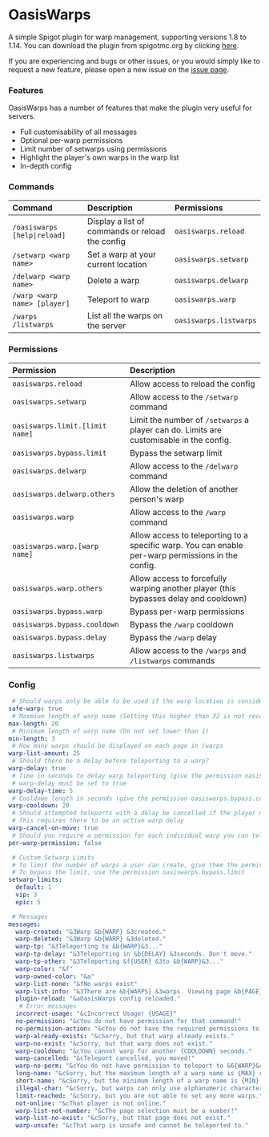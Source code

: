 # OasisWarps
A simple Spigot plugin for warp management, supporting versions 1.8 to 1.14. You can download the plugin from spigotmc.org by clicking [here](https://www.spigotmc.org/resources/oasiswarps-1-8-1-14.71587/).

If you are experiencing and bugs or other issues, or you would simply like to request a new feature, please open a new issue on the [issue page](https://github.com/InfinityMage/OasisWarps/issues).

### Features
OasisWarps has a number of features that make the plugin very useful for servers.

- Full customisability of all messages
- Optional per-warp permissions
- Limit number of setwarps using permissions
- Highlight the player's own warps in the warp list
- In-depth config

### Commands

| Command | Description | Permissions |
|:---|:---|:---|
| `/oasiswarps [help\|reload]` | Display a list of commands or reload the config | `oasiswarps.reload`
| `/setwarp <warp name>` | Set a warp at your current location | `oasiswarps.setwarp`
| `/delwarp <warp name>` | Delete a warp | `oasiswarps.delwarp`
| `/warp <warp name> [player]` | Teleport to warp | `oasiswarps.warp`
| `/warps` `/listwarps` | List all the warps on the server | `oasiswarps.listwarps`

### Permissions

| Permission | Description | 
|:---|:---|
| `oasiswarps.reload` | Allow access to reload the config
| `oasiswarps.setwarp` | Allow access to the `/setwarp` command
| `oasiswarps.limit.[limit name]` | Limit the number of `/setwarps` a player can do. Limits are customisable in the config.
| `oasiswarps.bypass.limit` | Bypass the setwarp limit
| `oasiswarps.delwarp` | Allow access to the `/delwarp` command
| `oasiswarps.delwarp.others` | Allow the deletion of another person's warp
| `oasiswarps.warp` | Allow access to the `/warp` command
| `oasiswarps.warp.[warp name]` | Allow access to teleporting to a specific warp. You can enable per-warp permissions in the config.
| `oasiswarps.warp.others` | Allow access to forcefully warping another player (this bypasses delay and cooldown)
| `oasiswarps.bypass.warp` | Bypass per-warp permissions
| `oasiswarps.bypass.cooldown` | Bypass the `/warp` cooldown
| `oasiswarps.bypass.delay` | Bypass the `/warp` delay
| `oasiswarps.listwarps` | Allow access to the `/warps` and `/listwarps` commands

### Config
```yaml
 # Should warps only be able to be used if the warp location is considered safe (air, no lava etc)?
safe-warp: true
 # Maxmium length of warp name (Setting this higher than 32 is not recommended)
max-length: 20
 # Minimum length of warp name (Do not set lower than 1)
min-length: 3
 # How many warps should be displayed on each page in /warps
warp-list-amount: 25
 # Should there be a delay before teleporting to a warp?
warp-delay: true
 # Time in seconds to delay warp teleporting (give the permission oasiswarps.bypass.delay to bypass)
 # warp-delay must be set to true
warp-delay-time: 5
 # Cooldown length in seconds (give the permission oasiswarps.bypass.cooldown to bypass)
warp-cooldown: 20
 # Should attempted teleports with a delay be cancelled if the player moves?
 # This requires there to be an active warp delay
warp-cancel-on-move: true
 # Should you require a permission for each individual warp you can teleport to? (give the permission oasiswarps.warp.[warp name], or oasiswarps.bypass.restrict to bypass)
per-warp-permission: false

 # Custom Setwarp Limits
 # To limit the number of warps a user can create, give them the permission oasiswarps.limit.[name]
 # To bypass the limit, use the permission oasiswarps.bypass.limit
setwarp-limits:
  default: 1
  vip: 3
  epic: 5

 # Messages
messages:
  warp-created: "&3Warp &b{WARP} &3created."
  warp-deleted: "&3Warp &b{WARP} &3deleted."
  warp-tp: "&3Teleporting to &b{WARP}&3..."
  warp-tp-delay: "&3Teleporting in &b{DELAY} &3seconds. Don't move."
  warp-tp-other: "&3Teleporting &f{USER} &3to &b{WARP}&3..."
  warp-color: "&f"
  warp-owned-color: "&a"
  warp-list-none: "&fNo warps exist"
  warp-list-info: "&3There are &b{WARPS} &3warps. Viewing page &b{PAGE} &3of &b{MAX_PAGE}&3."
  plugin-reload: "&aOasisWarps config reloaded."
   # Error messages
  incorrect-usage: "&cIncorrect Usage! {USAGE}"
  no-permission: "&cYou do not have permission for that command!"
  no-permission-action: "&cYou do not have the required permissions to {ACTION}!"
  warp-already-exists: "&cSorry, but that warp already exists."
  warp-no-exist: "&cSorry, but that warp does not exist."
  warp-cooldown: "&cYou cannot warp for another {COOLDOWN} seconds."
  warp-cancelled: "&cTeleport cancelled, you moved!"
  warp-no-perm: "&cYou do not have permission to teleport to &6{WARP}&c."
  long-name: "&cSorry, but the maximum length of a warp name is {MAX} characters."
  short-name: "&cSorry, but the minimum length of a warp name is {MIN} characters."
  illegal-char: "&cSorry, but warps can only use alphanumeric characters and underscores."
  limit-reached: "&cSorry, but you are not able to set any more warps."
  not-online: "&cThat player is not online."
  warp-list-not-number: "&cThe page selection must be a number!"
  warp-list-no-exist: "&cSorry, but that page does not exist."
  warp-unsafe: "&cThat warp is unsafe and cannot be teleported to."
```